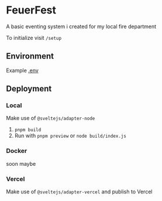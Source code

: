 # FeuerFest
A basic eventing system i created for my local fire department

To initialize visit `/setup`

## Environment
Example [.env](/.env.example)

## Deployment
### Local
Make use of `@sveltejs/adapter-node`
1. `pnpm build`
2. Run with `pnpm preview` or `node build/index.js`

### Docker
soon maybe

### Vercel
Make use of `@sveltejs/adapter-vercel` and publish to Vercel